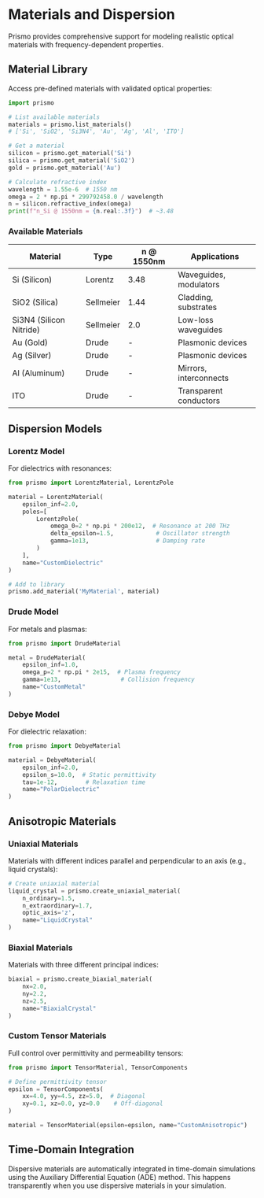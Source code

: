 # Materials and Dispersion

Prismo provides comprehensive support for modeling realistic optical materials with frequency-dependent properties.

## Material Library

Access pre-defined materials with validated optical properties:

```python
import prismo

# List available materials
materials = prismo.list_materials()
# ['Si', 'SiO2', 'Si3N4', 'Au', 'Ag', 'Al', 'ITO']

# Get a material
silicon = prismo.get_material('Si')
silica = prismo.get_material('SiO2')
gold = prismo.get_material('Au')

# Calculate refractive index
wavelength = 1.55e-6  # 1550 nm
omega = 2 * np.pi * 299792458.0 / wavelength
n = silicon.refractive_index(omega)
print(f"n_Si @ 1550nm = {n.real:.3f}")  # ~3.48
```

### Available Materials

| Material                | Type      | n @ 1550nm | Applications           |
| ----------------------- | --------- | ---------- | ---------------------- |
| Si (Silicon)            | Lorentz   | 3.48       | Waveguides, modulators |
| SiO2 (Silica)           | Sellmeier | 1.44       | Cladding, substrates   |
| Si3N4 (Silicon Nitride) | Sellmeier | 2.0        | Low-loss waveguides    |
| Au (Gold)               | Drude     | -          | Plasmonic devices      |
| Ag (Silver)             | Drude     | -          | Plasmonic devices      |
| Al (Aluminum)           | Drude     | -          | Mirrors, interconnects |
| ITO                     | Drude     | -          | Transparent conductors |

## Dispersion Models

### Lorentz Model

For dielectrics with resonances:

```python
from prismo import LorentzMaterial, LorentzPole

material = LorentzMaterial(
    epsilon_inf=2.0,
    poles=[
        LorentzPole(
            omega_0=2 * np.pi * 200e12,  # Resonance at 200 THz
            delta_epsilon=1.5,            # Oscillator strength
            gamma=1e13,                   # Damping rate
        )
    ],
    name="CustomDielectric"
)

# Add to library
prismo.add_material('MyMaterial', material)
```

### Drude Model

For metals and plasmas:

```python
from prismo import DrudeMaterial

metal = DrudeMaterial(
    epsilon_inf=1.0,
    omega_p=2 * np.pi * 2e15,  # Plasma frequency
    gamma=1e13,                 # Collision frequency
    name="CustomMetal"
)
```

### Debye Model

For dielectric relaxation:

```python
from prismo import DebyeMaterial

material = DebyeMaterial(
    epsilon_inf=2.0,
    epsilon_s=10.0,  # Static permittivity
    tau=1e-12,        # Relaxation time
    name="PolarDielectric"
)
```

## Anisotropic Materials

### Uniaxial Materials

Materials with different indices parallel and perpendicular to an axis (e.g., liquid crystals):

```python
# Create uniaxial material
liquid_crystal = prismo.create_uniaxial_material(
    n_ordinary=1.5,
    n_extraordinary=1.7,
    optic_axis='z',
    name="LiquidCrystal"
)
```

### Biaxial Materials

Materials with three different principal indices:

```python
biaxial = prismo.create_biaxial_material(
    nx=2.0,
    ny=2.2,
    nz=2.5,
    name="BiaxialCrystal"
)
```

### Custom Tensor Materials

Full control over permittivity and permeability tensors:

```python
from prismo import TensorMaterial, TensorComponents

# Define permittivity tensor
epsilon = TensorComponents(
    xx=4.0, yy=4.5, zz=5.0,  # Diagonal
    xy=0.1, xz=0.0, yz=0.0    # Off-diagonal
)

material = TensorMaterial(epsilon=epsilon, name="CustomAnisotropic")
```

## Time-Domain Integration

Dispersive materials are automatically integrated in time-domain simulations using the Auxiliary Differential Equation (ADE) method. This happens transparently when you use dispersive materials in your simulation.

